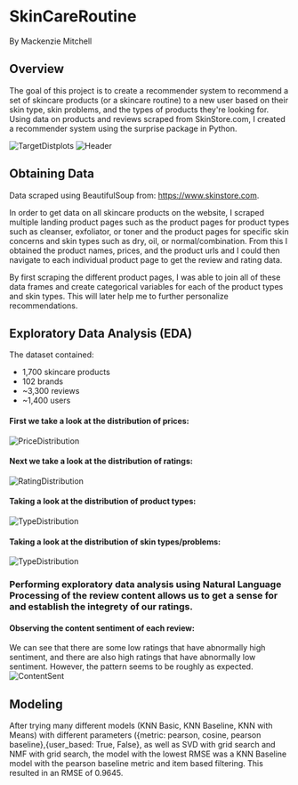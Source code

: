 # SkinCareRoutine

By Mackenzie Mitchell

## Overview

The goal of this project is to create a recommender system to recommend a set of skincare products (or a skincare routine) to a new user based on their skin type, skin problems, and the types of products they're looking for. Using data on products and reviews scraped from SkinStore.com, I created a recommender system using the surprise package in Python. 

![TargetDistplots](https://github.com/mackenziemitchell6/SkinCareRoutine/blob/master/Visuals/VennDiagram_AllBrands.png "All Brand Distribution")
![Header](https://github.com/mackenziemitchell6/SkinCareRoutine/blob/master/dash_package/static/washing-face.jpg "Header") 

## Obtaining Data
Data scraped using BeautifulSoup from:
https://www.skinstore.com.

In order to get data on all skincare products on the website, I scraped multiple landing product pages such as the product pages for product types such as cleanser, exfoliator, or toner and the product pages for specific skin concerns and skin types such as dry, oil, or normal/combination. From this I obtained the product names, prices, and the product urls and I could then navigate to each individual product page to get the review and rating data. 

By first scraping the different product pages, I was able to join all of these data frames and create categorical variables for each of the product types and skin types. This will later help me to further personalize recommendations. 

## Exploratory Data Analysis (EDA)

The dataset contained:
-  1,700 skincare products
-  102 brands
- ~3,300 reviews
- ~1,400 users

#### First we take a look at the distribution of prices:
![PriceDistribution](https://github.com/mackenziemitchell6/SkinCareRoutine/blob/master/Visuals/AllPricesDistribution.png "All Prices Distribution")

#### Next we take a look at the distribution of ratings:
![RatingDistribution](https://github.com/mackenziemitchell6/SkinCareRoutine/blob/master/Visuals/AllRatingsDistribution.png "All Ratings Distribution")

#### Taking a look at the distribution of product types:
![TypeDistribution](https://github.com/mackenziemitchell6/SkinCareRoutine/blob/master/Visuals/allDataTypesHistogram.png "All Product Types Distribution")

#### Taking a look at the distribution of skin types/problems:
![TypeDistribution](https://github.com/mackenziemitchell6/SkinCareRoutine/blob/master/Visuals/allDataProblemsHistogram.png "All Skin Types/Problems Distribution")

### Performing exploratory data analysis using Natural Language Processing of the review content allows us to get a sense for and establish the integrety of our ratings.

#### Observing the content sentiment of each review:
We can see that there are some low ratings that have abnormally high sentiment, and there are also high ratings that have abnormally low sentiment. However, the pattern seems to be roughly as expected.
![ContentSent](https://github.com/mackenziemitchell6/SkinCareRoutine/blob/master/Visuals/RatingSentimentPlot.png "Content Sent")

## Modeling
After trying many different models (KNN Basic, KNN Baseline, KNN with Means) with different parameters ({metric: pearson, cosine, pearson baseline},{user_based: True, False}, as well as SVD with grid search and NMF with grid search, the model with the lowest RMSE was a KNN Baseline model with the pearson baseline metric and item based filtering. 
  This resulted in an RMSE of 0.9645. 
